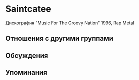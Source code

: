 # Saintcatee

Дискография
"Music For The Groovy Nation" 1996, Rap Metal

## Отношения с другими группами


## Обсуждения


## Упоминания

